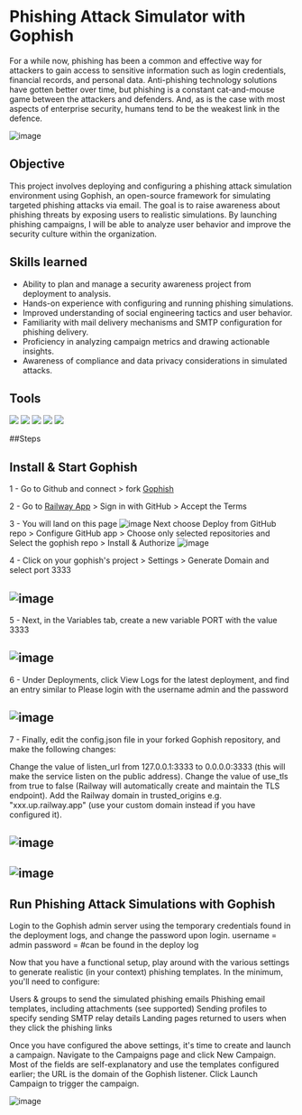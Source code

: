 # Phishing Attack Simulator with Gophish

For a while now, phishing has been a common and effective way for attackers to gain access to sensitive information such as login credentials, financial records, and personal data. Anti-phishing technology solutions have gotten better over time, but phishing is a constant cat-and-mouse game between the attackers and defenders. And, as is the case with most aspects of enterprise security, humans tend to be the weakest link in the defence.

![image](https://github.com/user-attachments/assets/45e4933b-7950-4970-9fa5-df30982c2f48)

## Objective

This project involves deploying and configuring a phishing attack simulation environment using Gophish, an open-source framework for simulating targeted phishing attacks via email. The goal is to raise awareness about phishing threats by exposing users to realistic simulations. By launching phishing campaigns, I will be able to analyze user behavior and improve the security culture within the organization.

## Skills learned
- Ability to plan and manage a security awareness project from deployment to analysis.
- Hands-on experience with configuring and running phishing simulations.
- Improved understanding of social engineering tactics and user behavior.
- Familiarity with mail delivery mechanisms and SMTP configuration for phishing delivery.
- Proficiency in analyzing campaign metrics and drawing actionable insights.
- Awareness of compliance and data privacy considerations in simulated attacks.

## Tools
<div>

<img src="https://img.shields.io/badge/Gophish-Phishing_Framework-005f87?style=for-the-badge&logo=gnometerminal&logoColor=white" />
<img src="https://img.shields.io/badge/Docker-Container_Tech-2496ED?style=for-the-badge&logo=docker&logoColor=white" />
<img src="https://img.shields.io/badge/Railway-Cloud_Deployment-0B0D0E?style=for-the-badge&logo=railway&logoColor=white" />
<img src="https://img.shields.io/badge/SMTP-Mail_Server_Config-EA4335?style=for-the-badge&logo=gmail&logoColor=white" />
<img src="https://img.shields.io/badge/Gophish_Dashboard-Campaign_Tracking-F4B400?style=for-the-badge&logo=googleanalytics&logoColor=white" />

</div>

##Steps

## Install & Start Gophish 
1 - Go to Github and connect > fork <a href="https://github.com/gophish/gophish">Gophish</a>

2 - Go to <a href="https://railway.app/">Railway App</a> > Sign in with GitHub > Accept the Terms


3 - You will land on this page ![image](https://github.com/user-attachments/assets/0377eb62-dbc5-4143-a8cf-d8cfd0b21924)
Next choose Deploy from GitHub repo > Configure GitHub app > Choose only selected repositories and Select the gophish repo > Install & Authorize
    ![image](https://github.com/user-attachments/assets/71c38b01-796d-4c87-b8e2-e47ef79e69ab)
    
4 - Click on your gophish's project > Settings > Generate Domain and select port 3333
## ![image](https://github.com/user-attachments/assets/08242aaf-29de-4393-b897-20d6b22e4f39) 
5 - Next, in the Variables tab, create a new variable PORT with the value 3333
## ![image](https://github.com/user-attachments/assets/46c46f57-681f-49f9-8d60-560a5a0ee3bb)
6 - Under Deployments, click View Logs for the latest deployment, and find an entry similar to Please login with the username admin and the password
## ![image](https://github.com/user-attachments/assets/6b318532-a111-46e3-adc7-3036a885bf40)
7 - Finally, edit the config.json file in your forked Gophish repository, and make the following changes:

Change the value of listen_url from 127.0.0.1:3333 to 0.0.0.0:3333 (this will make the service listen on the public address).
Change the value of use_tls from true to false (Railway will automatically create and maintain the TLS endpoint).
Add the Railway domain in trusted_origins e.g. "xxx.up.railway.app" (use your custom domain instead if you have configured it).

## ![image](https://github.com/user-attachments/assets/6996abdd-f0ff-4b19-b52a-c72d8a6e4345)

## ![image](https://github.com/user-attachments/assets/06cc86ab-3482-4d6b-bd52-7bb24792a898)

## Run Phishing Attack Simulations with Gophish
Login to the Gophish admin server using the temporary credentials found in the deployment logs, and change the password upon login.
username = admin 
password = #can be found in the deploy log

Now that you have a functional setup, play around with the various settings to generate realistic (in your context) phishing templates. In the minimum, you'll need to configure:

Users & groups to send the simulated phishing emails
Phishing email templates, including attachments (see supported)
Sending profiles to specify sending SMTP relay details
Landing pages returned to users when they click the phishing links

Once you have configured the above settings, it's time to create and launch a campaign. Navigate to the Campaigns page and click New Campaign. Most of the fields are self-explanatory and use the templates configured earlier; the URL is the domain of the Gophish listener. Click Launch Campaign to trigger the campaign.

![image](https://github.com/user-attachments/assets/5459923c-2bae-4e2e-83bd-2bab21f2428d)
